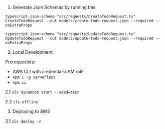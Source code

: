 1. Generate Json Schemas by running this:

```
typescript-json-schema "src/requests/CreateTodoRequest.ts" CreateTodoRequest --out models/create-todo-request.json --required --noExtraProps

typescript-json-schema "src/requests/UpdateTodoRequest.ts" UpdateTodoRequest --out models/update-todo-request.json --required --noExtraProps
```

2. Local Development:

Prerequesites:

- AWS CLI with credentials/IAM role
- `npm i -g serverless`
- `npm ci`

2.1 `sls dynamodb start --seed=test`

2.2 `sls offline`

3. Deploying to AWS

3.1 `sls deploy -v`